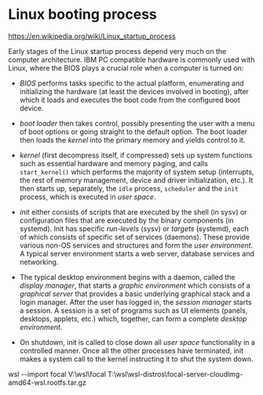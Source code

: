 # Linux booting process

https://en.wikipedia.org/wiki/Linux_startup_process

Early stages of the Linux startup process depend very much on the computer architecture. IBM PC compatible hardware is commonly used with Linux, where the BIOS plays a crucial role when a computer is turned on:

* *BIOS* performs tasks specific to the actual platform, enumerating and initializing the hardware (at least the devices involved in booting), after which it loads and executes the boot code from the configured boot device.

* *boot loader* then takes control, possibly presenting the user with a menu of boot options or going straight to the default option. The boot loader then loads the *kernel* into the primary memory and yields control to it.

* *kernel* (first decompress itself, if compressed) sets up system functions such as essential hardware and memory paging, and calls `start_kernel()` which performs the majority of system setup (interrupts, the rest of memory management, device and driver initialization, etc.). It then starts up, separately, the `idle` process, `scheduler` and the `init` process, which is executed in *user space*.

* *init* either consists of scripts that are executed by the shell (in sysv) or configuration files that are executed by the binary components (in systemd). Init has specific *run-levels* (sysv) or *targets* (systemd), each of which consists of specific set of services (daemons). These provide various non-OS services and structures and form the *user environment*. A typical server environment starts a web server, database services and networking.

* The typical desktop environment begins with a daemon, called the *display manager*, that starts a *graphic environment* which consists of a *graphical server* that provides a basic underlying graphical stack and a login manager. After the user has logged in, the *session manager* starts a session. A session is a set of programs such as UI elements (panels, desktops, applets, etc.) which, together, can form a complete *desktop environment*.

* On shutdown, init is called to close down all *user space* functionality in a controlled manner. Once all the other processes have terminated, init makes a system call to the kernel instructing it to shut the system down.

wsl --import focal V:\wsl\focal T:\wsl\wsl-distros\focal-server-cloudimg-amd64-wsl.rootfs.tar.gz
